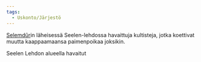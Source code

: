 ```yaml
---
tags:
  - Uskonto/Järjestö
---
```

[Selemdûr](Selemdûr.md)in läheisessä Seelen-lehdossa havaittuja kultisteja, jotka koettivat muutta kaappaamaansa paimenpoikaa joksikin.

Seelen Lehdon alueella havaitut 